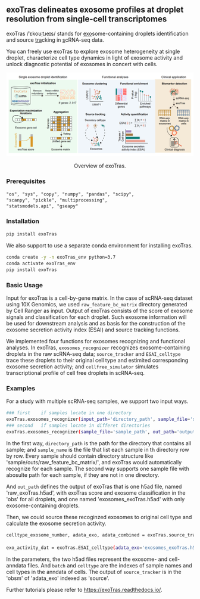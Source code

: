## exoTras delineates exosome profiles at droplet resolution from single-cell transcriptomes
exoTras /ˈɛkoʊˌtɹeɪs/ stands for <ins>exo</ins>some-containing droplets identification and source <ins>tra</ins>cking in <ins>s</ins>cRNA-seq data.

You can freely use exoTras to explore exosome heterogeneity at single droplet, characterize cell type dynamics in light of exosome activity and unlock diagnostic potential of exosomes in concert with cells.

<p align="center">
  <img src='exoTras_overview.png'>
</p>
<p align="center">
  Overview of exoTras.
</p>

### Prerequisites
    "os", "sys", "copy", "numpy", "pandas", "scipy",
    "scanpy", "pickle", "multiprocessing",
    "statsmodels.api", "gseapy"

### Installation
```bash
pip install exoTras
```
We also support to use a separate conda environment for installing exoTras.
```bash
conda create -y -n exoTras_env python=3.7
conda activate exoTras_env
pip install exoTras
```

### Basic Usage
Input for exoTras is a cell-by-gene matrix. In the case of scRNA-seq dataset using 10X Genomics, we used `raw_feature_bc_matrix` directory generated by Cell Ranger as input. Output of exoTras consists of the score of exosome signals and classification for each droplet. Such exosome information will be used for downstream analysis and as basis for the construction of the exosome secretion activity index (ESAI) and source tracking functions.

We implemented four functions for exosomes recognizing and functional analyses. In exoTras, `exosomes_recognizer` recognizes exosome-containing droplets in the raw scRNA-seq data; `source_tracker` and `ESAI_celltype` trace these droplets to their original cell type and estimited corresponding exosome secretion activity; and `cellfree_simulator` simulates transcriptional profile of cell free droplets in scRNA-seq.

### Examples
For a study with multiple scRNA-seq samples, we support two input ways.
```bash
### first    if samples locate in one directory
exoTras.exosomes_recognizer(input_path='directory_path', sample_file='sample_name', out_path='output_path', species='Homo')
### second   if samples locate in differet directories
exoTras.exosomes_recognizer(sample_file='sample_path', out_path='output_path', species='Homo')
```
In the first way, `directory_path` is the path for the directory that contains all sample; and `sample_name` is the file that list each sample in th directory row by row. Every sample should contain directory structure like 'sample/outs/raw_feature_bc_matrix/', and exoTras would automatically recognize for each sample. The second way supports one sample file with abosulte path for each sample, if they are not in one directory.

And `out_path` defines the output of exoTras that is one h5ad file, named 'raw_exoTras.h5ad', with exoTras score and exosome classification in the 'obs' for all droplets, and one named 'exosomes_exoTras.h5ad' with only exosome-containing droplets.

Then, we could source these recoginzed exosomes to original cell type and calculate the exosome secretion activity.
```bash
celltype_exosome_number, adata_exo, adata_combined = exoTras.source_tracker(adata_exo='exosomes_exoTras.h5ad', adata_cell='cells.h5ad', OBSsample='batch', OBScelltype='celltype')

exo_activity_dat = exoTras.ESAI_celltype(adata_exo='exosomes_exoTras.h5ad', adata_cell='cells.h5ad', OBSsample='batch', OBScelltype='celltype')
```
In the parameters, the two h5ad files represent the exosome- and cell- anndata files. And `batch` and `celltype` are the indexes of sample names and cell types in the anndata of cells. The output of `source_tracker` is in the 'obsm' of 'adata_exo' indexed as 'source'.

Further tutorials please refer to  https://exoTras.readthedocs.io/.

